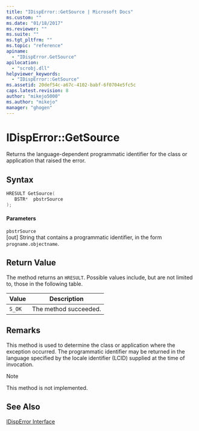 ```yaml
---
title: "IDispError::GetSource | Microsoft Docs"
ms.custom: ""
ms.date: "01/18/2017"
ms.reviewer: ""
ms.suite: ""
ms.tgt_pltfrm: ""
ms.topic: "reference"
apiname: 
  - "IDispError.GetSource"
apilocation: 
  - "scrobj.dll"
helpviewer_keywords: 
  - "IDispError::GetSource"
ms.assetid: 20def54c-a67c-4102-babf-6f0704e5fc5c
caps.latest.revision: 8
author: "mikejo5000"
ms.author: "mikejo"
manager: "ghogen"
---
```

# IDispError::GetSource
Returns the language-dependent programmatic identifier for the class or application that raised the error.  
  
## Syntax  
  
```cpp
HRESULT GetSource(  
   BSTR*  pbstrSource  
);  
```  
  
#### Parameters  
 `pbstrSource`  
 [out] String that contains a programmatic identifier, in the form `progname.objectname`.  
  
## Return Value  
 The method returns an `HRESULT`. Possible values include, but are not limited to, those in the following table.  
  
|Value|Description|  
|-----------|-----------------|  
|`S_OK`|The method succeeded.|  
  
## Remarks  
 This method is used to determine the class or application where the exception occurred. The programmatic identifier may be returned in the language specified by the locale identifier (LCID) supplied at the time of invocation.  
  
> [!NOTE]
>  This method is not implemented.  
  
## See Also  
 [IDispError Interface](../../winscript/reference/idisperror-interface.md)